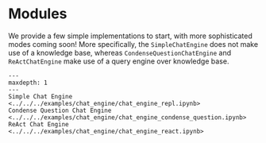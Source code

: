 # Modules

We provide a few simple implementations to start, with more sophisticated modes coming soon!
More specifically, the `SimpleChatEngine` does not make use of a knowledge base, 
whereas `CondenseQuestionChatEngine` and `ReActChatEngine` make use of a query engine over knowledge base.

```{toctree}
---
maxdepth: 1
---
Simple Chat Engine <../../../examples/chat_engine/chat_engine_repl.ipynb>
Condense Question Chat Engine <../../../examples/chat_engine/chat_engine_condense_question.ipynb>
ReAct Chat Engine <../../../examples/chat_engine/chat_engine_react.ipynb>
```
